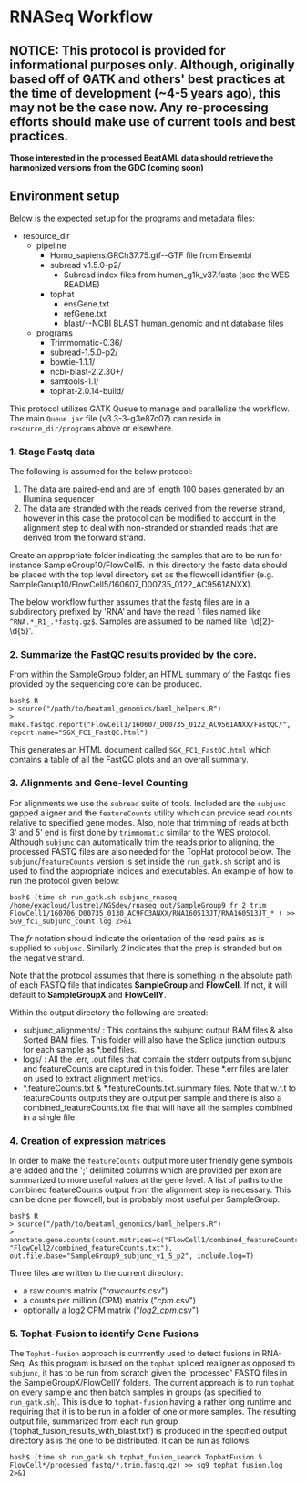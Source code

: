 # RNASeq Workflow

## NOTICE: This protocol is provided for informational purposes only.  Although, originally based off of GATK and others' best practices at the time of development (~4-5 years ago), this may not be the case now.  Any re-processing efforts should make use of current tools and best practices.

**Those interested in the processed BeatAML data should retrieve the harmonized versions from the GDC (coming soon)**

## Environment setup

Below is the expected setup for the programs and metadata files:

* resource_dir
  * pipeline
    * Homo_sapiens.GRCh37.75.gtf--GTF file from Ensembl
    * subread v1.5.0-p2/
      * Subread index files from human_g1k_v37.fasta (see the WES README)
    * tophat
      * ensGene.txt
      * refGene.txt
      * blast/--NCBI BLAST human_genomic and nt database files 
  * programs
    * Trimmomatic-0.36/
    * subread-1.5.0-p2/
    * bowtie-1.1.1/
    * ncbi-blast-2.2.30+/
    * samtools-1.1/
    * tophat-2.0.14-build/

This protocol utilizes GATK Queue to manage and parallelize the workflow.  The main `Queue.jar` file (v3.3-3-g3e87c07) can reside in `resource_dir/programs` above or elsewhere.

### 1. Stage Fastq data

The following is assumed for the below protocol: 

1. The data are paired-end and are of length 100 bases generated by an Illumina sequencer
2. The data are stranded with the reads derived from the reverse strand, however in this case the protocol can be modified to account in the alignment step to deal with non-stranded or stranded reads that are derived from the forward strand.

Create an appropriate folder indicating the samples that are to be run for instance SampleGroup10/FlowCell5.  In this directory the fastq data should be placed with the top level directory set as the flowcell identifier (e.g. SampleGroup10/FlowCell5/160607_D00735_0122_AC9561ANXX).

The below workflow further assumes that the fastq files are in a subdirectory prefixed by 'RNA' and have the read 1 files named like `^RNA.*_R1_.*fastq.gz$`.  Samples are assumed to be named like '\d{2}-\d{5}'.

### 2. Summarize the FastQC results provided by the core.  

From within the SampleGroup folder, an HTML summary of the Fastqc files provided by the sequencing core can be produced.

```
bash$ R
> source("/path/to/beataml_genomics/baml_helpers.R")
> make.fastqc.report("FlowCell1/160607_D00735_0122_AC9561ANXX/FastQC/", report.name="SGX_FC1_FastQC.html")
```

This generates an HTML document called `SGX_FC1_FastQC.html` which contains a table of all the FastQC plots and an overall summary.

### 3. Alignments and Gene-level Counting

For alignments we use the `subread` suite of tools.  Included are the `subjunc` gapped aligner and the `featureCounts` utility which can provide read counts relative to specified gene modes. Also, note that trimming of reads at both 3' and 5' end is first done by `trimmomatic` similar to the WES protocol.  Although `subjunc` can automatically trim the reads prior to aligning, the processed FASTQ files are also needed for the TopHat protocol below.  The `subjunc`/`featureCounts` version is set inside the `run_gatk.sh` script and is used to find the appropriate indices and executables.  An example of how to run the protocol given below:
  
```
bash$ (time sh run_gatk.sh subjunc_rnaseq /home/exacloud/lustre1/NGSdev/rnaseq_out/SampleGroup9 fr 2 trim FlowCell1/160706_D00735_0130_AC9FC3ANXX/RNA160513JT/RNA160513JT_* ) >> SG9_fc1_subjunc_count.log 2>&1
```

The *fr* notation should indicate the orientation of the read pairs as is supplied to `subjunc`.  Similarly *2* indicates that the prep is stranded but on the negative strand. 

Note that the protocol assumes that there is something in the absolute path of each FASTQ file that indicates **SampleGroup** and **FlowCell**.  If not, it will default to **SampleGroupX** and **FlowCellY**.

Within the output directory the following are created:
- subjunc_alignments/ : This contains the subjunc output BAM files & also Sorted BAM files. This folder will also have the Splice junction outputs for each sample as *.bed files.
- logs/ : All the .err, .out files that contain the stderr outputs from subjunc and featureCounts are captured in this folder. These *.err files are later on used to extract alignment metrics.
- *.featureCounts.txt & *.featureCounts.txt.summary files. Note that w.r.t to featureCounts outputs they are output per sample and there is also a combined_featureCounts.txt file that will have all the samples combined in a single file.


### 4. Creation of expression matrices

In order to make the `featureCounts` output more user friendly gene symbols are added and the ';' delimited columns which are provided per exon are summarized to more useful values at the gene level.  A list of paths to the combined featureCounts output from the alignment step is necessary.  This can be done per flowcell, but is probably most useful per SampleGroup.

```
bash$ R
> source("/path/to/beataml_genomics/baml_helpers.R")
> annotate.gene.counts(count.matrices=c("FlowCell1/combined_featureCounts.txt", "FlowCell2/combined_featureCounts.txt"), out.file.base="SampleGroup9_subjunc_v1_5_p2", include.log=T)
```

Three files are written to the current directory:
- a raw counts matrix ("*_rawcounts_*.csv")
- a counts per million (CPM) matrix ("*_cpm_*.csv")
- optionally a log2 CPM matrix ("*_log2_cpm_*.csv")

### 5. Tophat-Fusion to identify Gene Fusions

The `Tophat-fusion` approach is currrently used to detect fusions in RNA-Seq.  As this program is based on the `tophat` spliced realigner as opposed to `subjunc`, it has to be run from scratch given the 'processed' FASTQ files in the SampleGroupX/FlowCellY folders.  The current approach is to run `tophat` on every sample and then batch samples in groups (as specified to `run_gatk.sh`).  This is due to `tophat-fusion` having a rather long runtime and requiring that it is to be run in a folder of one or more samples.  The resulting output file, summarized from each run group ('tophat_fusion_results_with_blast.txt') is produced in the specified output directory as is the one to be distributed.  It can be run as follows:

```
bash$ (time sh run_gatk.sh tophat_fusion_search TophatFusion 5 FlowCell*/processed_fastq/*.trim.fastq.gz) >> sg9_tophat_fusion.log 2>&1
```
